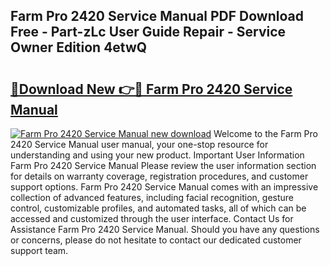 ## Farm Pro 2420 Service Manual PDF Download Free - Part-zLc User Guide Repair - Service Owner Edition 4etwQ

# <h2><a href="http://bc70676.oget.top/?id=Farm+Pro+2420+Service+Manual">🔗Download New 👉🔴 Farm Pro 2420 Service Manual</a></h2>

[![Farm Pro 2420 Service Manual new download](https://i.imgur.com/5g1atiW.png)](http://bc70676.oget.top/?id=Farm+Pro+2420+Service+Manual)
Welcome to the Farm Pro 2420 Service Manual user manual, your one-stop resource for understanding and using your new product. Important User Information Farm Pro 2420 Service Manual Please review the user information section for details on warranty coverage, registration procedures, and customer support options. Farm Pro 2420 Service Manual comes with an impressive collection of advanced features, including facial recognition, gesture control, customizable profiles, and automated tasks, all of which can be accessed and customized through the user interface. Contact Us for Assistance Farm Pro 2420 Service Manual. Should you have any questions or concerns, please do not hesitate to contact our dedicated customer support team.
